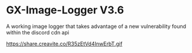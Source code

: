 # GX-Image-Logger V3.6
A working image logger that takes advantage of a new vulnerability found within the discord cdn api

https://share.creavite.co/R35zEtVd4InwErbT.gif

